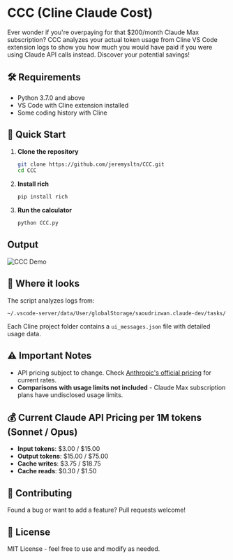 # CCC (Cline Claude Cost)

Ever wonder if you're overpaying for that $200/month Claude Max subscription? CCC analyzes your actual token usage from Cline VS Code extension logs to show you how much you would have paid if you were using Claude API calls instead. Discover your potential savings!

## 🛠️ Requirements

- Python 3.7.0 and above
- VS Code with Cline extension installed
- Some coding history with Cline

## 🚀 Quick Start

1. **Clone the repository**
   ```bash
   git clone https://github.com/jeremysltn/CCC.git
   cd CCC
   ```

2. **Install rich**
   ```bash
   pip install rich
   ```

3. **Run the calculator**
   ```bash
   python CCC.py
   ```

## Output

![CCC Demo](https://i.imgur.com/EDU8WM8.jpeg)

## 📁 Where it looks

The script analyzes logs from:
```
~/.vscode-server/data/User/globalStorage/saoudrizwan.claude-dev/tasks/
```

Each Cline project folder contains a `ui_messages.json` file with detailed usage data.

## ⚠️ Important Notes

- API pricing subject to change. Check [Anthropic's official pricing](https://www.anthropic.com/pricing) for current rates.
- **Comparisons with usage limits not included** - Claude Max subscription plans have undisclosed usage limits.

## 💰 Current Claude API Pricing per 1M tokens (Sonnet / Opus)

- **Input tokens**: $3.00 / $15.00
- **Output tokens**: $15.00 / $75.00
- **Cache writes**: $3.75 / $18.75
- **Cache reads**: $0.30 / $1.50

## 🤝 Contributing

Found a bug or want to add a feature? Pull requests welcome!

## 📝 License

MIT License - feel free to use and modify as needed.
